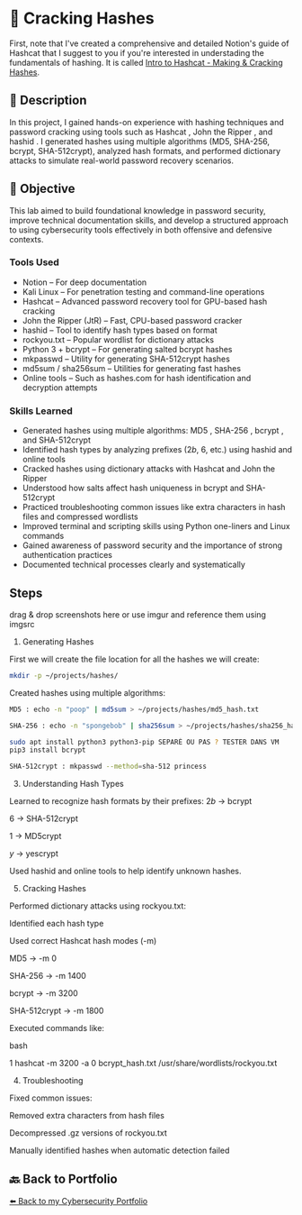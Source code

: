 
# 🎯 Cracking Hashes

First, note that I've created a comprehensive and detailed Notion's guide of Hashcat that I suggest to you if you're interested in understading the fundamentals of hashing. It is called [Intro to Hashcat - Making & Cracking Hashes](https://bold-top-b0e.notion.site/Intro-to-Hashcat-making-cracking-hashes-1e2d8ff66ad2808c910fd25b868c9840?pvs=4). 

## 📝 Description
In this project, I gained hands-on experience with hashing techniques and password cracking using tools such as Hashcat , John the Ripper , and hashid . I generated hashes using multiple algorithms (MD5, SHA-256, bcrypt, SHA-512crypt), analyzed hash formats, and performed dictionary attacks to simulate real-world password recovery scenarios.

## 🎯 Objective
This lab aimed to build foundational knowledge in password security, improve technical documentation skills, and develop a structured approach to using cybersecurity tools effectively in both offensive and defensive contexts.

### Tools Used

- Notion – For deep documentation
- Kali Linux – For penetration testing and command-line operations
- Hashcat – Advanced password recovery tool for GPU-based hash cracking
- John the Ripper (JtR) – Fast, CPU-based password cracker
- hashid – Tool to identify hash types based on format
- rockyou.txt – Popular wordlist for dictionary attacks
- Python 3 + bcrypt – For generating salted bcrypt hashes
- mkpasswd – Utility for generating SHA-512crypt hashes
- md5sum / sha256sum – Utilities for generating fast hashes
- Online tools – Such as hashes.com for hash identification and decryption attempts

### Skills Learned
- Generated hashes using multiple algorithms: MD5 , SHA-256 , bcrypt , and SHA-512crypt
- Identified hash types by analyzing prefixes ($2b$, $6$, etc.) using hashid and online tools
- Cracked hashes using dictionary attacks with Hashcat and John the Ripper
- Understood how salts affect hash uniqueness in bcrypt and SHA-512crypt
- Practiced troubleshooting common issues like extra characters in hash files and compressed wordlists
- Improved terminal and scripting skills using Python one-liners and Linux commands
- Gained awareness of password security and the importance of strong authentication practices
- Documented technical processes clearly and systematically

## Steps
drag & drop screenshots here or use imgur and reference them using imgsrc

1. Generating Hashes

First we will create the file location for all the hashes we will create:

```bash
mkdir -p ~/projects/hashes/
```

Created hashes using multiple algorithms:

```bash
MD5 : echo -n "poop" | md5sum > ~/projects/hashes/md5_hash.txt
```
```bash
SHA-256 : echo -n "spongebob" | sha256sum > ~/projects/hashes/sha256_hash.txt
```
```bash
sudo apt install python3 python3-pip SEPARÉ OU PAS ? TESTER DANS VM
pip3 install bcrypt
```
```bash
SHA-512crypt : mkpasswd --method=sha-512 princess
```


3. Understanding Hash Types

Learned to recognize hash formats by their prefixes:
$2b$ → bcrypt

$6$ → SHA-512crypt

$1$ → MD5crypt

$y$ → yescrypt

Used hashid and online tools to help identify unknown hashes.

5. Cracking Hashes

Performed dictionary attacks using rockyou.txt:

Identified each hash type

Used correct Hashcat hash modes (-m)

MD5 → -m 0

SHA-256 → -m 1400

bcrypt → -m 3200

SHA-512crypt → -m 1800

Executed commands like:

bash


1
hashcat -m 3200 -a 0 bcrypt_hash.txt /usr/share/wordlists/rockyou.txt

4. Troubleshooting

Fixed common issues:

Removed extra characters from hash files

Decompressed .gz versions of rockyou.txt

Manually identified hashes when automatic detection failed

## 🔙 Back to Portfolio
[⬅️ Back to my Cybersecurity Portfolio](https://github.com/RobinBoucherSec/RobinBoucherSec)

